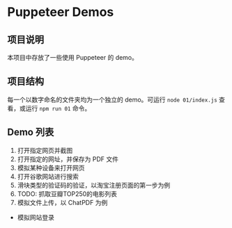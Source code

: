 # Puppeteer Demos

## 项目说明

本项目中存放了一些使用 Puppeteer 的 demo。


## 项目结构

每一个以数字命名的文件夹均为一个独立的 demo。可运行 `node 01/index.js` 查看，或运行 `npm run 01` 命令。


## Demo 列表

1. 打开指定网页并截图
2. 打开指定的网址，并保存为 PDF 文件
3. 模拟某种设备来打开网页
4. 打开谷歌网站进行搜索
5. 滑块类型的验证码的验证，以淘宝注册页面的第一步为例
6. TODO: 抓取豆瓣TOP250的电影列表
7. 模拟文件上传，以 ChatPDF 为例

- 模拟网站登录
